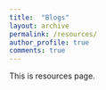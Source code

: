 ```yaml
---
title:  "Blogs"
layout: archive
permalink: /resources/
author_profile: true
comments: true
---
```


This is resources page.
